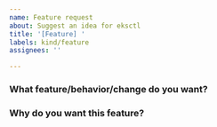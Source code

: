 ```yaml
---
name: Feature request
about: Suggest an idea for eksctl
title: '[Feature] '
labels: kind/feature
assignees: ''

---
```


<!--
Thank you for opening this feature request! You are helping make eksctl a better project :)
In order to help us process this request faster, please provide as much detail as possible.

Before creating a feature request, please search existing issues to see if this request has already been made. If there is a similar feature request please up-vote it and/or add your comments to it instead.

For more information on how to contribute to eksctl, please refer to our contributing docs.
https://github.com/weaveworks/eksctl/blob/main/CONTRIBUTING.md#opening-issues
-->

### What feature/behavior/change do you want?
<!--
A clear and concise description of the change you would like to see in eksctl.

Do not hesitate, when appropriate, to share the exact commands or API you would like,
and/or to share a diagram (e.g.: asciiflow.com): "a picture is worth a thousand words".
-->

### Why do you want this feature?
<!--
A clear and concise description of why you want this feature.
What is it you are trying to accomplish?
Include use-cases and any specific constraints you may have.
-->
